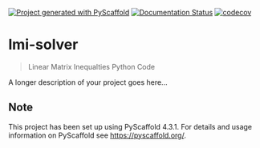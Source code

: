 <!-- These are examples of badges you might want to add to your README:
     please update the URLs accordingly

[![Built Status](https://api.cirrus-ci.com/github/<USER>/lmi-solver.svg?branch=main)](https://cirrus-ci.com/github/<USER>/lmi-solver)
[![ReadTheDocs](https://readthedocs.org/projects/lmi-solver/badge/?version=latest)](https://lmi-solver.readthedocs.io/en/stable/)
[![Coveralls](https://img.shields.io/coveralls/github/<USER>/lmi-solver/main.svg)](https://coveralls.io/r/<USER>/lmi-solver)
[![PyPI-Server](https://img.shields.io/pypi/v/lmi-solver.svg)](https://pypi.org/project/lmi-solver/)
[![Conda-Forge](https://img.shields.io/conda/vn/conda-forge/lmi-solver.svg)](https://anaconda.org/conda-forge/lmi-solver)
[![Monthly Downloads](https://pepy.tech/badge/lmi-solver/month)](https://pepy.tech/project/lmi-solver)
[![Twitter](https://img.shields.io/twitter/url/http/shields.io.svg?style=social&label=Twitter)](https://twitter.com/lmi-solver)
-->

[![Project generated with PyScaffold](https://img.shields.io/badge/-PyScaffold-005CA0?logo=pyscaffold)](https://pyscaffold.org/)
[![Documentation Status](https://readthedocs.org/projects/lmi-solver/badge/?version=latest)](https://lmi-solver.readthedocs.io/en/latest/?badge=latest)
[![codecov](https://codecov.io/gh/luk036/lmi-solver/branch/main/graph/badge.svg?token=0EjGQvk396)](https://codecov.io/gh/luk036/lmi-solver)

# lmi-solver

> Linear Matrix Inequalties Python Code

A longer description of your project goes here...


<!-- pyscaffold-notes -->

## Note

This project has been set up using PyScaffold 4.3.1. For details and usage
information on PyScaffold see https://pyscaffold.org/.
